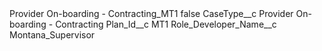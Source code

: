 <?xml version="1.0" encoding="UTF-8"?>
<CustomMetadata xmlns="http://soap.sforce.com/2006/04/metadata" xmlns:xsi="http://www.w3.org/2001/XMLSchema-instance" xmlns:xsd="http://www.w3.org/2001/XMLSchema">
    <label>Provider On-boarding - Contracting_MT1</label>
    <protected>false</protected>
    <values>
        <field>CaseType__c</field>
        <value xsi:type="xsd:string">Provider On-boarding - Contracting</value>
    </values>
    <values>
        <field>Plan_Id__c</field>
        <value xsi:type="xsd:string">MT1</value>
    </values>
    <values>
        <field>Role_Developer_Name__c</field>
        <value xsi:type="xsd:string">Montana_Supervisor</value>
    </values>
</CustomMetadata>
